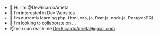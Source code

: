 -   👋 Hi, I’m @DevRicardoArrieta
-   👀 I’m interested in Dev Websites 
-   🌱 I’m currently learning php, Html, css, js, Reat.js, node.js, PostgresSQL.
-   💞️ I’m looking to collaborate on ...
-   📫 you can reach me DevRicardoArrieta@gmail.com
